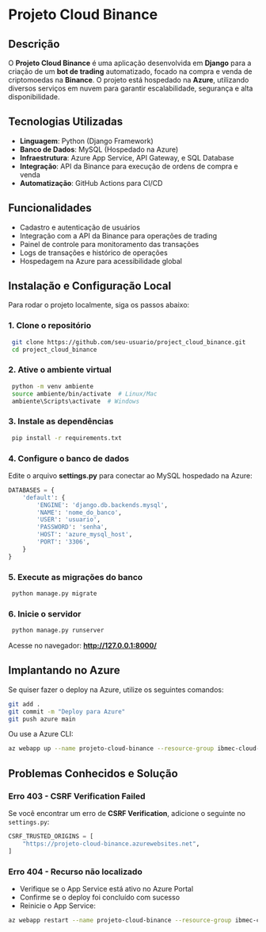 # Projeto Cloud Binance

## Descrição
O **Projeto Cloud Binance** é uma aplicação desenvolvida em **Django** para a criação de um **bot de trading** automatizado, focado na compra e venda de criptomoedas na **Binance**. O projeto está hospedado na **Azure**, utilizando diversos serviços em nuvem para garantir escalabilidade, segurança e alta disponibilidade.

## Tecnologias Utilizadas
- **Linguagem**: Python (Django Framework)
- **Banco de Dados**: MySQL (Hospedado na Azure)
- **Infraestrutura**: Azure App Service, API Gateway, e SQL Database
- **Integração**: API da Binance para execução de ordens de compra e venda
- **Automatização**: GitHub Actions para CI/CD

## Funcionalidades
- Cadastro e autenticação de usuários
- Integração com a API da Binance para operações de trading
- Painel de controle para monitoramento das transações
- Logs de transações e histórico de operações
- Hospedagem na Azure para acessibilidade global

## Instalação e Configuração Local
Para rodar o projeto localmente, siga os passos abaixo:

### 1. Clone o repositório
```sh
 git clone https://github.com/seu-usuario/project_cloud_binance.git
 cd project_cloud_binance
```

### 2. Ative o ambiente virtual
```sh
 python -m venv ambiente
 source ambiente/bin/activate  # Linux/Mac
 ambiente\Scripts\activate  # Windows
```

### 3. Instale as dependências
```sh
 pip install -r requirements.txt
```

### 4. Configure o banco de dados
Edite o arquivo **settings.py** para conectar ao MySQL hospedado na Azure:
```python
DATABASES = {
    'default': {
        'ENGINE': 'django.db.backends.mysql',
        'NAME': 'nome_do_banco',
        'USER': 'usuario',
        'PASSWORD': 'senha',
        'HOST': 'azure_mysql_host',
        'PORT': '3306',
    }
}
```

### 5. Execute as migrações do banco
```sh
 python manage.py migrate
```

### 6. Inicie o servidor
```sh
 python manage.py runserver
```
Acesse no navegador: **http://127.0.0.1:8000/**

## Implantando no Azure
Se quiser fazer o deploy na Azure, utilize os seguintes comandos:
```sh
git add .
git commit -m "Deploy para Azure"
git push azure main
```

Ou use a Azure CLI:
```sh
az webapp up --name projeto-cloud-binance --resource-group ibmec-cloud-2025 --runtime "PYTHON|3.9"
```

## Problemas Conhecidos e Solução
### **Erro 403 - CSRF Verification Failed**
Se você encontrar um erro de **CSRF Verification**, adicione o seguinte no `settings.py`:
```python
CSRF_TRUSTED_ORIGINS = [
    "https://projeto-cloud-binance.azurewebsites.net",
]
```

### **Erro 404 - Recurso não localizado**
- Verifique se o App Service está ativo no Azure Portal
- Confirme se o deploy foi concluído com sucesso
- Reinicie o App Service:  
```sh
az webapp restart --name projeto-cloud-binance --resource-group ibmec-cloud-2025
```

